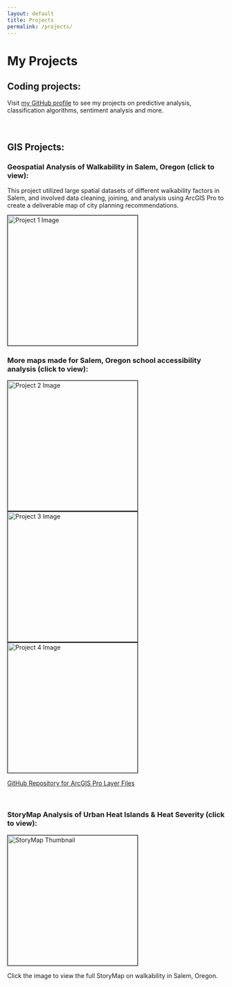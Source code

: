 ```yaml
---
layout: default
title: Projects
permalink: /projects/
---
```


# My Projects

## Coding projects:

Visit [my GitHub profile](https://github.com/siegelhannah) to see my projects on predictive analysis, classification algorithms, sentiment analysis and more.
<br><br><br>

## GIS Projects:

### Geospatial Analysis of Walkability in Salem, Oregon (click to view):
This project utilized large spatial datasets of different walkability factors in Salem, and involved data cleaning, joining, and analysis using ArcGIS Pro to create a deliverable map of city planning recommendations.

<a href="{{ site.baseurl }}/assets/Salem_Final_Project.pdf">
    <img src="{{ site.baseurl }}/assets/FinalMapNeighborhoodIssues.jpg" alt="Project 1 Image" style="width: 300px; border: 1px solid black;">
</a>
<br>

### More maps made for Salem, Oregon school accessibility analysis (click to view):

<a href="{{ site.baseurl }}/assets/Layout2.pdf">
    <img src="{{ site.baseurl }}/assets/Layout2_page-0001.jpg" alt="Project 2 Image" style="width: 300px; border: 1px solid black; display: inline-block; margin-right: 10px;">
</a>
<a href="{{ site.baseurl }}/assets/Layout1.pdf">
    <img src="{{ site.baseurl }}/assets/Layout1_page-0001.jpg" alt="Project 3 Image" style="width: 300px; border: 1px solid black; display: inline-block; margin-right: 10px;">
</a>
<a href="{{ site.baseurl }}/assets/Layout3.pdf">
    <img src="{{ site.baseurl }}/assets/Layout3.jpg" alt="Project 4 Image" style="width: 300px; border: 1px solid black; display: inline-block; margin-right: 10px;">
</a>

[GitHub Repository for ArcGIS Pro Layer Files](https://github.com/siegelhannah/Salem-Walkability)

<br>

### StoryMap Analysis of Urban Heat Islands & Heat Severity (click to view):

<a href="https://storymaps.arcgis.com/stories/3404180deb1c4478bef3eb87f87327ff" target="_blank">
    <img src="{{ site.baseurl }}/assets/FinalMapNeighborhoodIssues.jpg" alt="StoryMap Thumbnail" style="width: 300px; border: 1px solid black;">
</a>
<p>Click the image to view the full StoryMap on walkability in Salem, Oregon.</p>

<br>
